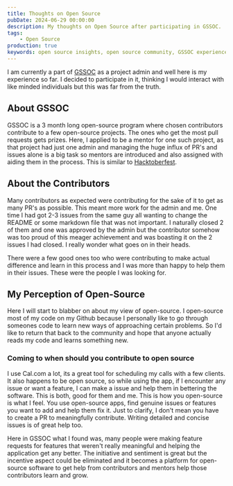 ```yaml
---
title: Thoughts on Open Source
pubDate: 2024-06-29 00:00:00
description: My thoughts on Open Source after participating in GSSOC.
tags:
    - Open Source
production: true
keywords: open source insights, open source community, GSSOC experience, benefits of open source, contributing to open source, open source participation, open source for beginners, open source projects
---
```

I am currently a part of [GSSOC](https://gssoc.girlscript.tech/) as a project admin and well here is my experience so far. I decided to participate in it, thinking I would interact with like minded individuals but this was far from the truth.
## About GSSOC
GSSOC is a 3 month long open-source program where chosen contributors contribute to a few open-source projects. The ones who get the most pull requests gets prizes. Here, I applied to be a mentor for one such project, as that project had just one admin and managing the huge influx of PR's and issues alone is a big task so mentors are introduced and also assigned with aiding them in the process. This is similar to [Hacktoberfest](https://hacktoberfest.com/).
## About the Contributors
Many contributors as expected were contributing for the sake of it to get as many PR's as possible. This meant more work for the admin and me. One time I had got 2-3 issues from the same guy all wanting to change the README or some markdown file that was not important. I naturally closed 2 of them and one was approved by the admin but the contributor somehow was too proud of this meager achievement and was boasting it on the 2 issues I had closed. I really wonder what goes on in their heads. 

There were a few good ones too who were contributing to make actual difference and learn in this process and I was more than happy to help them in their issues. These were the people I was looking for.
## My Perception of Open-Source
Here I will start to blabber on about my view of open-source. I open-source most of my code on my Github because I personally like to go through someones code to learn new ways of approaching certain problems. So I'd like to return that back to the community and hope that anyone actually reads my code and learns something new. 
### Coming to when should you contribute to open source
I use Cal.com a lot, its a great tool for scheduling my calls with a few clients. It also happens to be open source, so while using the app, if I encounter any issue or want a feature, I can make a issue and help them in bettering the software. This is both, good for them and me. This is how you open-source is what I feel. You use open-source apps, find genuine issues or features you want to add and help them fix it. Just to clarify, I don't mean you have to create a PR to meaningfully contribute. Writing detailed and concise issues is of great help too. 

Here in GSSOC what I found was, many people were making feature requests for features that weren't really meaningful and helping the application get any better. The initiative and sentiment is great but the incentive aspect could be eliminated and it becomes a platform for open-source software to get help from contributors and mentors help those contributors learn and grow.  